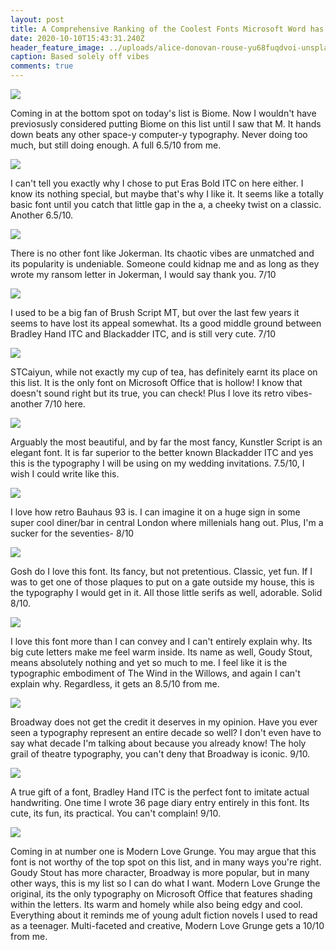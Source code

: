 ```yaml
---
layout: post
title: A Comprehensive Ranking of the Coolest Fonts Microsoft Word has to Offer
date: 2020-10-10T15:43:31.240Z
header_feature_image: ../uploads/alice-donovan-rouse-yu68fuqdvoi-unsplash.jpg
caption: Based solely off vibes
comments: true
---
```

![](../uploads/biome.png)

Coming in at the bottom spot on today's list is Biome. Now I wouldn't have previosusly considered putting Biome on this list until I saw that M. It hands down beats any other space-y computer-y typography. Never doing too much, but still doing enough. A full 6.5/10 from me.

![](../uploads/eras-bold.png)

I can't tell you exactly why I chose to put Eras Bold ITC on here either. I know its nothing special, but maybe that's why I like it. It seems like a totally basic font until you catch that little gap in the a, a cheeky twist on a classic. Another 6.5/10.

![](../uploads/jokerman.png)

There is no other font like Jokerman. Its chaotic vibes are unmatched and its popularity is undeniable. Someone could kidnap me and as long as they wrote my ransom letter in Jokerman, I would say thank you. 7/10

![](../uploads/brush-script.png)

I used to be a big fan of Brush Script MT, but over the last few years it seems to have lost its appeal somewhat. Its a good middle ground between Bradley Hand ITC and Blackadder ITC, and is still very cute. 7/10

![](../uploads/stcaiyun.png)

STCaiyun, while not exactly my cup of tea, has definitely earnt its place on this list. It is the only font on Microsoft Office that is hollow! I know that doesn't sound right but its true, you can check! Plus I love its retro vibes- another 7/10 here.

![](../uploads/kunstler-script.png)

Arguably the most beautiful, and by far the most fancy, Kunstler Script is an elegant font. It is far superior to the better known Blackadder ITC and yes this is the typography I will be using on my wedding invitations. 7.5/10, I wish I could write like this.

![](../uploads/bauhaus-93.png)

I love how retro Bauhaus 93 is. I can imagine it on a huge sign in some super cool diner/bar in central London where millenials hang out. Plus, I'm a sucker for the seventies- 8/10

![](../uploads/harrington.png)

Gosh do I love this font. Its fancy, but not pretentious. Classic, yet fun. If I was to get one of those plaques to put on a gate outside my house, this is the typography I would get in it. All those little serifs as well, adorable. Solid 8/10.

![](../uploads/goudy-stout.png)

I love this font more than I can convey and I can't entirely explain why. Its big cute letters make me feel warm inside. Its name as well, Goudy Stout, means absolutely nothing and yet so much to me. I feel like it is the typographic embodiment of The Wind in the Willows, and again I can't explain why. Regardless, it gets an 8.5/10 from me.

![](../uploads/broadway.png)

Broadway does not get the credit it deserves in my opinion. Have you ever seen a typography represent an entire decade so well? I don't even have to say what decade I'm talking about because you already know! The holy grail of theatre typography, you can't deny that Broadway is iconic. 9/10.

![](../uploads/bradley-hand.png)

A true gift of a font, Bradley Hand ITC is the perfect font to imitate actual handwriting. One time I wrote 36 page diary entry entirely in this font. Its cute, its fun, its practical. You can't complain! 9/10.

![](../uploads/modern-love.png)

Coming in at number one is Modern Love Grunge. You may argue that this font is not worthy of the top spot on this list, and in many ways you're right. Goudy Stout has more character, Broadway is more popular, but in many other ways, this is my list so I can do what I want. Modern Love Grunge the original, its the only typography on Microsoft Office that features shading within the letters. Its warm and homely while also being edgy and cool. Everything about it reminds me of young adult fiction novels I used to read as a teenager. Multi-faceted and creative, Modern Love Grunge gets a 10/10 from me.